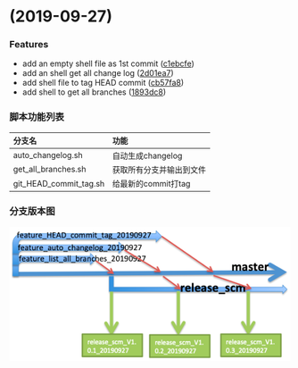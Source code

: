 #  (2019-09-27)


### Features

* add an empty shell file as 1st commit ([c1ebcfe](https://github.com/dbtang/software_configuration_management/commit/c1ebcfe))
* add an shell get all change log ([2d01ea7](https://github.com/dbtang/software_configuration_management/commit/2d01ea7))
* add shell file to tag HEAD commit ([cb57fa8](https://github.com/dbtang/software_configuration_management/commit/cb57fa8))
* add shell to get all branches ([1893dc8](https://github.com/dbtang/software_configuration_management/commit/1893dc8))

### 脚本功能列表

|  分支名   | 功能  |
| :-----  | :-----  |
| auto\_changelog.sh  | 自动生成changelog |
| get\_all\_branches.sh  | 获取所有分支并输出到文件 |
| git\_HEAD\_commit\_tag.sh  | 给最新的commit打tag |


### 分支版本图
![avatar](branches_version_tree.png)
